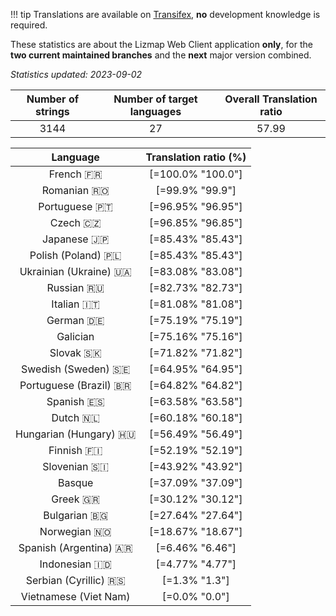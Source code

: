 <!--
DO NOT EDIT THIS FILE DIRECTLY.
It is generated automatically by transifex_stats.py in the scripts folder.
-->

!!! tip
    Translations are available on [Transifex](https://www.transifex.com/3liz-1/lizmap-locales/), **no** development
    knowledge is required.

These statistics are about the Lizmap Web Client application **only**, for the **two current
maintained branches** and the **next** major version combined.

*Statistics updated: 2023-09-02*

| Number of strings | Number of target languages | Overall Translation ratio |
|:-:|:-:|:-:|
3144|27|57.99

| Language | Translation ratio (%) |
|:-:|:-:|
French 🇫🇷 |[=100.0% "100.0"]|
Romanian 🇷🇴 |[=99.9% "99.9"]|
Portuguese 🇵🇹 |[=96.95% "96.95"]|
Czech 🇨🇿 |[=96.85% "96.85"]|
Japanese 🇯🇵 |[=85.43% "85.43"]|
Polish (Poland) 🇵🇱 |[=85.43% "85.43"]|
Ukrainian (Ukraine) 🇺🇦 |[=83.08% "83.08"]|
Russian 🇷🇺 |[=82.73% "82.73"]|
Italian 🇮🇹 |[=81.08% "81.08"]|
German 🇩🇪 |[=75.19% "75.19"]|
Galician  |[=75.16% "75.16"]|
Slovak 🇸🇰 |[=71.82% "71.82"]|
Swedish (Sweden) 🇸🇪 |[=64.95% "64.95"]|
Portuguese (Brazil) 🇧🇷 |[=64.82% "64.82"]|
Spanish 🇪🇸 |[=63.58% "63.58"]|
Dutch 🇳🇱 |[=60.18% "60.18"]|
Hungarian (Hungary) 🇭🇺 |[=56.49% "56.49"]|
Finnish 🇫🇮 |[=52.19% "52.19"]|
Slovenian 🇸🇮 |[=43.92% "43.92"]|
Basque  |[=37.09% "37.09"]|
Greek 🇬🇷 |[=30.12% "30.12"]|
Bulgarian 🇧🇬 |[=27.64% "27.64"]|
Norwegian 🇳🇴 |[=18.67% "18.67"]|
Spanish (Argentina) 🇦🇷 |[=6.46% "6.46"]|
Indonesian 🇮🇩 |[=4.77% "4.77"]|
Serbian (Cyrillic) 🇷🇸 |[=1.3% "1.3"]|
Vietnamese (Viet Nam)  |[=0.0% "0.0"]|


